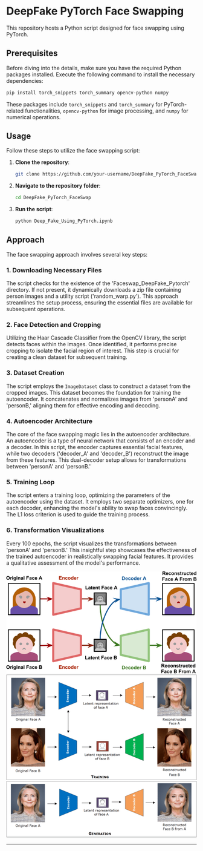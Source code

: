 # DeepFake PyTorch Face Swapping

This repository hosts a Python script designed for face swapping using PyTorch.
## Prerequisites

Before diving into the details, make sure you have the required Python packages installed. Execute the following command to install the necessary dependencies:

```bash
pip install torch_snippets torch_summary opencv-python numpy
```

These packages include `torch_snippets` and `torch_summary` for PyTorch-related functionalities, `opencv-python` for image processing, and `numpy` for numerical operations.

## Usage

Follow these steps to utilize the face swapping script:

1. **Clone the repository**:

   ```bash
   git clone https://github.com/your-username/DeepFake_PyTorch_FaceSwap.git
   ```

2. **Navigate to the repository folder**:

   ```bash
   cd DeepFake_PyTorch_FaceSwap
   ```

3. **Run the script**:

   ```python
   python Deep_Fake_Using_PyTorch.ipynb
   ```

## Approach

The face swapping approach involves several key steps:

### 1. Downloading Necessary Files

The script checks for the existence of the 'Faceswap_DeepFake_Pytorch' directory. If not present, it dynamically downloads a zip file containing person images and a utility script ('random_warp.py'). This approach streamlines the setup process, ensuring the essential files are available for subsequent operations.

### 2. Face Detection and Cropping

Utilizing the Haar Cascade Classifier from the OpenCV library, the script detects faces within the images. Once identified, it performs precise cropping to isolate the facial region of interest. This step is crucial for creating a clean dataset for subsequent training.

### 3. Dataset Creation

The script employs the `ImageDataset` class to construct a dataset from the cropped images. This dataset becomes the foundation for training the autoencoder. It concatenates and normalizes images from 'personA' and 'personB,' aligning them for effective encoding and decoding.

### 4. Autoencoder Architecture

The core of the face swapping magic lies in the autoencoder architecture. An autoencoder is a type of neural network that consists of an encoder and a decoder. In this script, the encoder captures essential facial features, while two decoders ('decoder_A' and 'decoder_B') reconstruct the image from these features. This dual-decoder setup allows for transformations between 'personA' and 'personB.'

### 5. Training Loop

The script enters a training loop, optimizing the parameters of the autoencoder using the dataset. It employs two separate optimizers, one for each decoder, enhancing the model's ability to swap faces convincingly. The L1 loss criterion is used to guide the training process.

### 6. Transformation Visualizations

Every 100 epochs, the script visualizes the transformations between 'personA' and 'personB.' This insightful step showcases the effectiveness of the trained autoencoder in realistically swapping facial features. It provides a qualitative assessment of the model's performance.

![Understanding the Technology Behind DeepFakes](https://github.com/seyyedmsl82/Computer-Vision/blob/main/DeepFake_PyTorch_FaceSwap/deepfake.png)
![](https://github.com/seyyedmsl82/Computer-Vision/blob/main/DeepFake_PyTorch_FaceSwap/Deepfake-using-an-auto-encoder.png)

---
